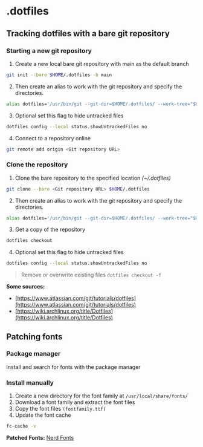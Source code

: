 # .dotfiles

## Tracking dotfiles with a bare git repository
### Starting a new git repository

1. Create a new local bare git repository with main as the default branch
```bash
git init --bare $HOME/.dotfiles -b main
```

2. Then create an alias to work with the git repository and specify the directories.
```bash
alias dotfiles='/usr/bin/git --git-dir=$HOME/.dotfiles/ --work-tree="$HOME"'
```
3. Optional set this flag to hide untracked files
```bash
dotfiles config --local status.showUntrackedFiles no
```
4. Connect to a repository online
```bash
git remote add origin <Git repository URL>
```

### Clone the repository
1. Clone the bare repository to the specified location *(~/.dotfiles)*
```bash
git clone --bare <Git repository URL> $HOME/.dotfiles
```
2. Then create an alias to work with the git repository and specify the directories.
```bash
alias dotfiles='/usr/bin/git --git-dir=$HOME/.dotfiles/ --work-tree="$HOME"'
```
3. Get a copy of the repository
```bash
dotfiles checkout
```
4. Optional set this flag to hide untracked files
```bash
dotfiles config --local status.showUntrackedFiles no
```
> Remove or overwrite existing files `dotfiles checkout -f`

**Some sources:**
- [https://www.atlassian.com/git/tutorials/dotfiles](https://www.atlassian.com/git/tutorials/dotfiles)
- [https://wiki.archlinux.org/title/Dotfiles](https://wiki.archlinux.org/title/Dotfiles)


## Patching fonts
### Package manager
Install and search for fonts with the package manager

### Install manually
1. Create a new directory for the font family at `/usr/local/share/fonts/`
2. Download a font family and extract the font files
3. Copy the font files `(fontfamily.ttf)`
4. Update the font cache
```bash
fc-cache -v
```

**Patched Fonts:** [Nerd Fonts](https://www.nerdfonts.com/)
